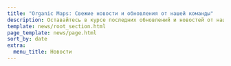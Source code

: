 ```yaml
---
title: "Organic Maps: Свежие новости и обновления от нашей команды"
description: Оставайтесь в курсе последних обновлений и новостей от нашей команды
template: news/root_section.html
page_template: news/page.html
sort_by: date
extra:
  menu_title: Новости
---
```

